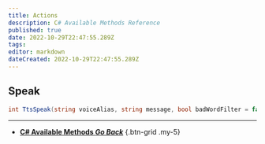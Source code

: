 ```yaml
---
title: Actions
description: C# Available Methods Reference
published: true
date: 2022-10-29T22:47:55.289Z
tags: 
editor: markdown
dateCreated: 2022-10-29T22:47:55.289Z
---
```


## Speak
```csharp
int TtsSpeak(string voiceAlias, string message, bool badWordFilter = false);
```

---

- [<i class="mdi mdi-chevron-left"></i> **C# Available Methods *Go Back***](/Sub-Actions/Code/CSharp/Available-Methods)
{.btn-grid .my-5}